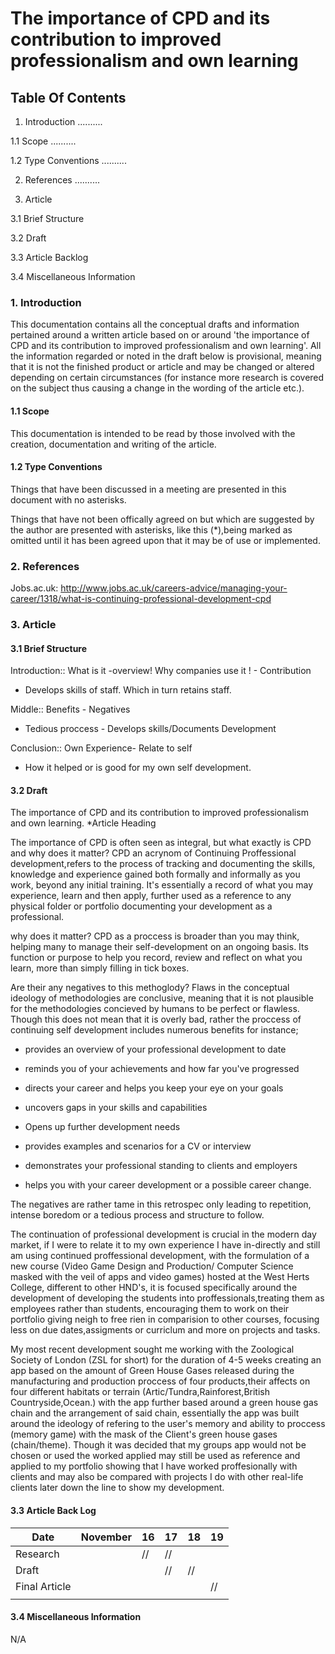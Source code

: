 # The importance of CPD and its contribution to improved professionalism and own learning


## Table Of Contents

1. Introduction ..........

1.1 Scope ..........

1.2 Type Conventions ..........

2. References ..........

3. Article

3.1 Brief Structure

3.2 Draft

3.3 Article Backlog

3.4 Miscellaneous Information 


### 1. Introduction

This documentation contains all the conceptual drafts and information pertained around a written article based on or around 'the importance of CPD and its contribution to improved professionalism and own learning'. All the information regarded or noted in the draft below is provisional, meaning that it is not the finished product or article and may be changed or altered depending on certain circumstances (for instance more research is covered on the subject thus causing a change in the wording of the article etc.).

#### 1.1 Scope
This documentation is intended to be read by those involved with the creation, documentation and writing of the article.

#### 1.2 Type Conventions

Things that have been discussed in a meeting are presented in this document with no asterisks.

Things that have not been offically agreed on but which are suggested by the author are presented with asterisks, like this (*),being marked as omitted until it has been agreed upon that it may be of use or implemented.

### 2. References 
Jobs.ac.uk: http://www.jobs.ac.uk/careers-advice/managing-your-career/1318/what-is-continuing-professional-development-cpd




### 3. Article

#### 3.1 Brief Structure

Introduction::
What is it -overview!
Why companies use it ! - Contribution 
- Develops skills of staff. Which in turn  retains staff.

Middle::
Benefits - Negatives
- Tedious proccess - Develops skills/Documents Development

Conclusion::
Own Experience- Relate to self
- How it helped or is good for my own self development.

#### 3.2 Draft
The importance of CPD and its contribution to improved professionalism and own learning. *Article Heading

The importance of CPD is often seen as integral, but what exactly is CPD and why does it matter? CPD an acrynom of Continuing Proffessional development,refers to the process of tracking and documenting the skills, knowledge and experience gained both formally and informally as you work, beyond any initial training. It's essentially a record of what you may experience, learn and then apply, further used as a reference to any physical folder or portfolio documenting your development as a professional.  

why does it matter? CPD as a proccess is broader than you may think, helping many to manage their self-development on an ongoing basis. Its function or purpose to help you record, review and reflect on what you learn, more than simply filling in tick boxes.

Are their any negatives to this methoglody? Flaws in the conceptual ideology of methodologies are conclusive, meaning that it is not plausible for the methodologies concieved by humans to be perfect or flawless. Though this does not mean that it is overly bad, rather the proccess of continuing self development includes numerous benefits for instance;  

- provides an overview of your professional development to date

- reminds you of your achievements and how far you've progressed

- directs your career and helps you keep your eye on your goals

- uncovers gaps in your skills and capabilities

- Opens up further development needs

- provides examples and scenarios for a CV or interview

- demonstrates your professional standing to clients and employers

- helps you with your career development or a possible career change. 

The negatives are rather tame in this retrospec only leading to repetition, intense boredom or a tedious process and structure to follow.

The continuation of professional development is crucial in the modern day market, if I were to relate it to my own experience I have in-directly and still am using continued proffessional development, with the formulation of a new course (Video Game Design and Production/ Computer Science masked with the veil of apps and video games) hosted at the West Herts College, different to other HND's, it is focused specifically around the development of developing the students into proffessionals,treating them as employees rather than students, encouraging them to work on their portfolio giving neigh to free rien in comparision to other courses, focusing less on due dates,assigments or curriclum and more on projects and tasks. 

My most recent development sought me working with the Zoological Society of London (ZSL for short) for the duration of 4-5 weeks creating an app based on the amount of Green House Gases released during the manufacturing and production proccess of four products,their affects on four different habitats or terrain (Artic/Tundra,Rainforest,British Countryside,Ocean.) with the app further based around a green house gas chain and the arrangement of said chain, essentially the app was built around the ideology of refering to the user's memory and ability to proccess (memory game) with the mask of the Client's green house gases (chain/theme).  Though it was decided that my groups app would not be chosen or used the worked applied may still be used as reference and applied to my portfolio showing that I have worked proffesionally with clients and may also be compared with projects I do with other real-life clients later down the line to show my development.

#### 3.3 Article Back Log

| Date        |November | 16 | 17 | 18 | 19 | 
|-------------|---------|----|----|----|----|
|Research     |         | // | // |    |    |    
|Draft        |         |    | // | // |    |   
|Final Article|         |    |    |    | // |
|                                           |   

#### 3.4 Miscellaneous Information 

N/A


